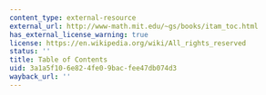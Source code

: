 ```yaml
---
content_type: external-resource
external_url: http://www-math.mit.edu/~gs/books/itam_toc.html
has_external_license_warning: true
license: https://en.wikipedia.org/wiki/All_rights_reserved
status: ''
title: Table of Contents
uid: 3a1a5f10-6e82-4fe0-9bac-fee47db074d3
wayback_url: ''
---
```

